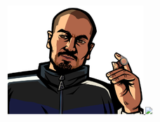 <a href="https://samaral.dev" target="_blank">
<div align="center">
<img src="assets/cascavel.png" alt="elcascavel himself" width="310"/>
<img src="https://github-readme-stats.vercel.app/api?username=elcascavel&count_private=true&include_all_commits=true&hide_title=true&hide_border=true&hide_rank=true&show=prs_merged&bg_color=0000000&card_width=400&show_icons=true&icon_color=BD93F9"/>
</div>
</a>
